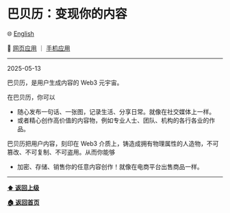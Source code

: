 # 巴贝历：变现你的内容

🌐 [English](./_enus.md)

<!-- 🌎 待定 -->

🚀 [网页应用](https://u.babelyx.com) ｜ [手机应用](https://links.babelyx.com)

---

2025-05-13

巴贝历，是用户生成内容的 Web3 元宇宙。

在巴贝历，你可以

- 随心发布一句话、一张图，记录生活、分享日常。就像在社交媒体上一样。
- 或者精心创作高价值的内容物，例如专业人士、团队、机构的各行各业的作品。

巴贝历把用户内容，刻印在 Web3 介质上，铸造成拥有物理属性的人造物，不可篡改、不可复制、不可盗用。从而你能够

- 加密、存储、销售你的任意内容创作！就像在电商平台出售商品一样。

---

[**⬆️ 返回上级**](../_zhcn.md)

[**🏠 返回首页**](../../../_zhcn.md)
